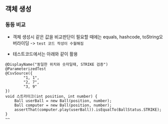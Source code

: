 ## 객체 생성

### 동등 비교

- 객체 생성시 같은 값을 비교판단이 필요할 때에는 equals, hashcode, toString오버라이딩 -> `test 코드 작성이 수월해짐`

- 테스트코드에서는 아래와 같이 활용

```
@DisplayName("동일한 위치와 숫자일때, STRIKE 검증")
@ParameterizedTest
@CsvSource({
        "1, 1",
        "2, 7",
        "3, 9"
})
void 스트라이크(int position, int number) {
    Ball userBall = new Ball(position, number);
    Ball computer = new Ball(position, number);
    assertThat(computer.play(userBall)).isEqualTo(BallStatus.STRIKE);
}
~~
```
